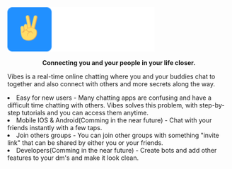 <img height="100" src="https://github.com/listentothefrog/Vibes/blob/staging/logo.png"/>

<p align="center">
    <strong>Connecting you and your people in your life closer.</strong>
</p>

<p>Vibes is a real-time online chatting where you and your buddies chat to together and also connect with others and more secrets along the way.</p>

<li>Easy for new users - Many chatting apps are confusing and have a difficult time chatting with others. Vibes solves this problem, with step-by-step tutorials and you can access them anytime.</li>
<li>Mobile IOS & Android(Comming in the near future) - Chat with your friends instantly with a few taps.</li>
<li>Join others groups - You can join other groups with something "invite link" that can be shared by either you or your friends.</li>
<li>Developers(Comming in the near future) - Create bots and add other features to your dm's and make it look clean.</li>
